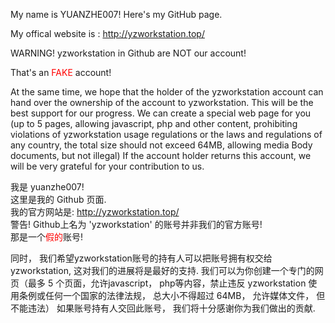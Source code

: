 My name is YUANZHE007!
 Here's my GitHub page.

  My offical website is : <a href="http://yzworkstation.top/">http://yzworkstation.top/</a>

WARNING! yzworkstation in Github are NOT our account!

That's an <font color=red>FAKE</font> account!

At the same time, we hope that the holder of the yzworkstation account can hand over the ownership of the account to yzworkstation.
This will be the best support for our progress.
We can create a special web page for you (up to 5 pages, allowing javascript, php and other content, prohibiting violations of yzworkstation usage regulations or the laws and regulations of any country, the total size should not exceed 64MB, allowing media Body documents, but not illegal)
If the account holder returns this account, we will be very grateful for your contribution to us.


我是 yuanzhe007! <br>
 这里是我的 Github 页面.<br>
我的官方网站是: <a href="http://yzworkstation.top/">http://yzworkstation.top/</a><br>
警告! Github上名为 'yzworkstation' 的账号并非我们的官方账号!<br>
那是一个<font color=red>假的</font>账号!<br>

同时， 我们希望yzworkstation账号的持有人可以把账号拥有权交给yzworkstation,
这对我们的进展将是最好的支持.
我们可以为你创建一个专门的网页（最多 5 个页面，允许javascript， php等内容，禁止违反 yzworkstation 使用条例或任何一个国家的法律法规， 总大小不得超过 64MB， 允许媒体文件， 但不能违法）
如果账号持有人交回此账号， 我们将十分感谢你为我们做出的贡献.